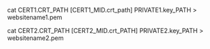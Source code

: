 <!-- post: 2015-09-02-multi-cert_haproxy_1.-concatanate-each-certifica -->



cat CERT1.CRT_PATH [CERT1_MID.crt_path] PRIVATE1.key_PATH > websitename1.pem


cat CERT2.CRT_PATH [CERT2_MID.crt_PATH] PRIVATE2.key_PATH > websitename2.pem

